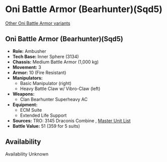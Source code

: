 # Oni Battle Armor (Bearhunter)(Sqd5) 

[Other Oni Battle Armor variants](../oni_battle_armor.md) 

## Oni Battle Armor (Bearhunter)(Sqd5) 

- **Role:** Ambusher 
- **Tech Base:** Inner Sphere (3134) 
- **Chassis:** Medium Battle Armor (1,000 kg) 
- **Movement:** 3 
- **Armor:** 10 (Fire Resistant) 
- **Manipulators:** 
  - Basic Manipulator (right) 
  - Heavy Battle Claw w/ Vibro-Claw (left) 
- **Weapons:** 
  - Clan Bearhunter Superheavy AC 
- **Equipment:** 
  - ECM Suite 
  - Extended Life Support 
- **Sources:** TRO: 3145 Draconis Combine , [Master Unit List](http://masterunitlist.info/Unit/Details/8740) 
- **Battle Value:** 51 (359 for 5 suits) 

## Availability 

Availability Unknown 

